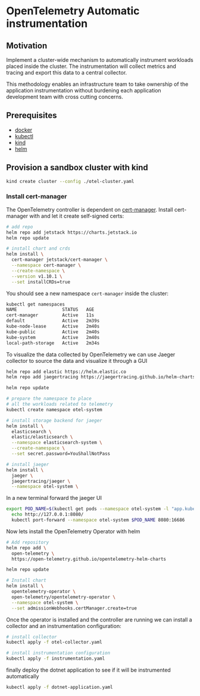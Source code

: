 
# OpenTelemetry Automatic instrumentation

## Motivation

Implement a cluster-wide mechanism to automatically instrument workloads placed inside the cluster. The instrumentation will collect metrics and tracing and export this data to a central collector.

This methodology enables an infrastructure team to take ownership of the application instrumentation without burdening each application development team with cross cutting concerns.

## Prerequisites

* [docker](https://www.docker.com/products/docker-desktop/)
* [kubectl](https://kubernetes.io/docs/tasks/tools/)
* [kind](https://kind.sigs.k8s.io/docs/user/quick-start/)
* [helm](https://helm.sh/docs/intro/install/)

## Provision a sandbox cluster with kind

```sh
kind create cluster --config ./otel-cluster.yaml
```

### Install cert-manager

The OpenTelemetry controller is dependent on [cert-manager](https://cert-manager.io/). Install cert-manager with and let it create self-signed certs:

```sh
# add repo
helm repo add jetstack https://charts.jetstack.io
helm repo update

# install chart and crds
helm install \
  cert-manager jetstack/cert-manager \
  --namespace cert-manager \
  --create-namespace \
  --version v1.10.1 \
  --set installCRDs=true
```

You should see a new namespace `cert-manager` inside the cluster:

```sh
kubectl get namespaces
NAME                 STATUS   AGE
cert-manager         Active   11s
default              Active   2m39s
kube-node-lease      Active   2m40s
kube-public          Active   2m40s
kube-system          Active   2m40s
local-path-storage   Active   2m34s
```

To visualize the data collected by OpenTelemetry we can use Jaeger collector to source the data and visualize it through a GUI

```sh
helm repo add elastic https://helm.elastic.co
helm repo add jaegertracing https://jaegertracing.github.io/helm-charts

helm repo update

# prepare the namespace to place 
# all the workloads related to telemetry
kubectl create namespace otel-system

# install storage backend for jaeger
helm install \
  elasticsearch \
  elastic/elasticsearch \
  --namespace elasticsearch-system \
  --create-namespace \
  --set secret.password=YouShallNotPass

# install jaeger
helm install \
  jaeger \
  jaegertracing/jaeger \
  --namespace otel-system \
```

In a new terminal forward the jaeger UI
```sh
export POD_NAME=$(kubectl get pods --namespace otel-system -l "app.kubernetes.io/instance=jaeger,app.kubernetes.io/component=query" -o jsonpath="{.items[0].metadata.name}")
  echo http://127.0.0.1:8080/
  kubectl port-forward --namespace otel-system $POD_NAME 8080:16686
```

Now lets install the OpenTelemetry Operator with helm

```sh
# Add repository
helm repo add \
  open-telemetry \
  https://open-telemetry.github.io/opentelemetry-helm-charts

helm repo update

# Install chart
helm install \
  opentelemetry-operator \
  open-telemetry/opentelemetry-operator \
  --namespace otel-system \
  --set admissionWebhooks.certManager.create=true
```

Once the operator is installed and the controller are running we can install a collector and an instrumentation configuration:

```sh
# install collector
kubectl apply -f otel-collector.yaml

# install instrumentation configuration
kubectl apply -f instrumentation.yaml
```

finally deploy the dotnet application to see if it will be instrumented automatically

```sh
kubectl apply -f dotnet-application.yaml